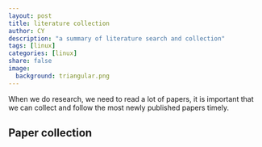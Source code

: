```yaml
---
layout: post
title: literature collection
author: CY
description: "a summary of literature search and collection"
tags: [linux]
categories: [linux]
share: false
image:
  background: triangular.png
---
```


When we do research, we need to read a lot of papers, it is important that we can collect and follow the most newly published papers timely.

## Paper collection 
